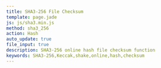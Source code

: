 ```yaml
---
title: SHA3-256 File Checksum
template: page.jade
js: js/sha3.min.js
method: sha3_256
action: Hash
auto_update: true
file_input: true
description: SHA3-256 online hash file checksum function
keywords: SHA3-256,Keccak,shake,online,hash,checksum
---
```

